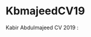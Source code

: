 # KbmajeedCV19
<p> Kabir Abdulmajeed CV 2019 : </p> <a href="https://github.com/kbmajeed/KbmajeedCV19/blob/master/Kbmajeed_CV_2019.pdf"></a>
